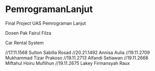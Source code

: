 # PemrogramanLanjut
Final Project UAS Pemrograman Lanjut 

Dosen Pak Fairul Filza

Car Rental System

//17.11.1568 Sulton Sabilla Rosad
//20.21.1492 Annisa Aulia
//19.11.2709 Mukhammad Tizar Prakoso
//19.11.2713 Alfandi Setiawan
//19.11.2668 Miftahul Hoiru Muflihun
//19.11.2675 Lakey Firmansyah Raux

